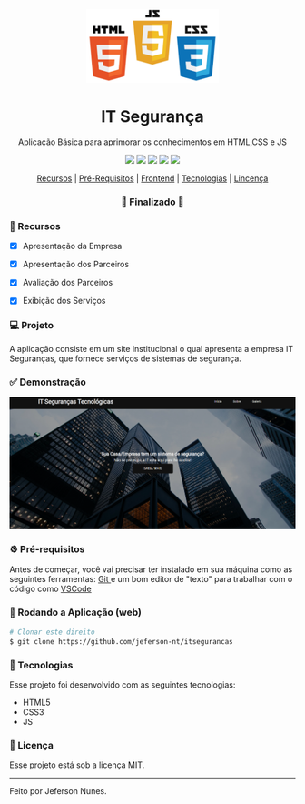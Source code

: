 <p align="center">
  <img src="https://github.com/jeferson-nt/itsegurancas/blob/master/img/simbolos.jpg" alt="logo" height="130"/>
</p>

<h1 align="center">
   IT Segurança
</h1>

<p align="center">Aplicação Básica para aprimorar os conhecimentos em HTML,CSS e JS </p>

<p align="center">
  <img src="https://img.shields.io/static/v1?label=html&message=5.0&color=61DAFB&logo=html" />
  <img src="https://img.shields.io/static/v1?label=css&message=3.0&color=0088CC&logo=css" />
  <img src="https://img.shields.io/static/v1?label=js&message=ES6&color=yellow&logo=javascript" />
  <img src="https://img.shields.io/badge/last%21commit-march-important" />
  <img src="https://img.shields.io/badge/license-MIT-success"/>
</p>

<p align="center">
  <a href="#-features">Recursos</a>     |    
  <a href="#-pré-requisitos">Pré-Requisitos</a>     |    
  <a href="#-rodando-a-aplicação-web">Frontend</a>     |    
  <a href="#-tecnologias">Tecnologias</a>     |    
  <a href="#-licença">Lincença</a>
</p>

<h3 align="center">
🚧 Finalizado 🚧
</h3>

###  📎 Recursos

- [x] Apresentação da Empresa
- [x] Apresentação dos Parceiros
- [x] Avaliação dos Parceiros
- [x] Exibição dos Serviços


###  💻 Projeto

A aplicação consiste em um site institucional o qual apresenta a empresa IT Seguranças, que fornece serviços de sistemas de segurança.

###  ✅ Demonstração
<img src=https://github.com/jeferson-nt/itsegurancas/blob/master/img/home.png>

###  ⚙ Pré-requisitos

Antes de começar, você vai precisar ter instalado em sua máquina como as seguintes ferramentas:
[ Git ](https://git-scm.com) e um bom editor de "texto" para trabalhar com o código como [ VSCode ](https://code.visualstudio.com/)

###  📗 Rodando a Aplicação (web)

```bash
# Clonar este direito
$ git clone https://github.com/jeferson-nt/itsegurancas
```

###  🚀 Tecnologias

Esse projeto foi desenvolvido com as seguintes tecnologias:

- HTML5
- CSS3
- JS

###  📝 Licença

Esse projeto está sob a licença MIT.

<hr/>

Feito por Jeferson Nunes.
